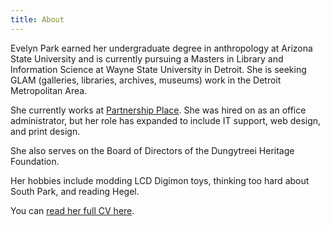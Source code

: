 ```yaml
---
title: About
---
```


Evelyn Park earned her undergraduate degree in anthropology at Arizona State University and is currently pursuing a Masters in Library and Information Science at Wayne State University in Detroit. She is seeking GLAM (galleries, libraries, archives, museums) work in the Detroit Metropolitan Area.

She currently works at [Partnership Place](https://partnership.place). She was hired on as an office administrator, but her role has expanded to include IT support, web design, and print design.

She also serves on the Board of Directors of the Dungytreei Heritage Foundation.

Her hobbies include modding LCD Digimon toys, thinking too hard about South Park, and reading Hegel.

You can [read her full CV here](/cv.pdf).